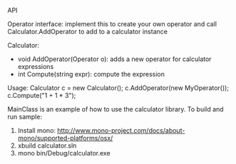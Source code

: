 API

Operator interface: implement this to create your own operator and call Calculator.AddOperator to add to a calculator instance

Calculator:
- void AddOperator(Operator o): adds a new operator for calculator expressions
- int Compute(string expr): compute the expression

Usage:
Calculator c = new Calculator();
c.AddOperator(new MyOperator());
c.Compute("1 + 1 * 3");

MainClass is an example of how to use the calculator library. To build and run sample:

1. Install mono: http://www.mono-project.com/docs/about-mono/supported-platforms/osx/
2. xbuild calculator.sln
3. mono bin/Debug/calculator.exe

